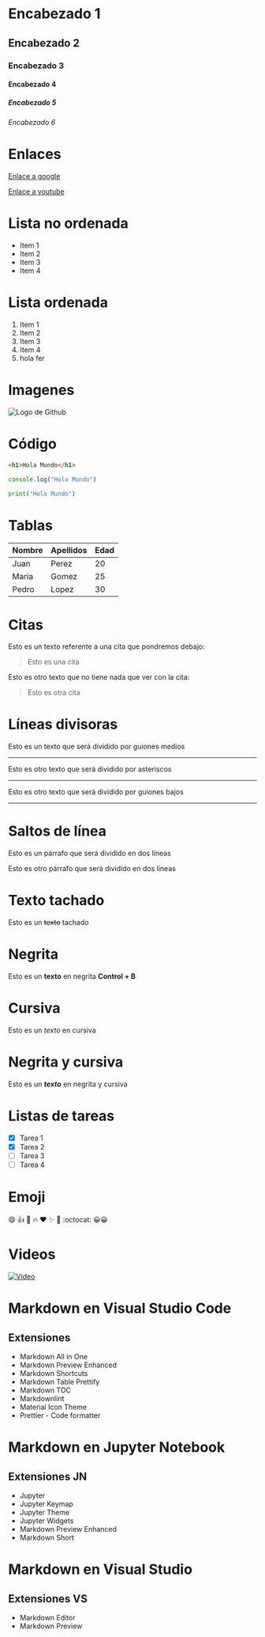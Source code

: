 <!-- EJEMPLOS tutorial de markdown -->

# Encabezado 1

## Encabezado 2

### Encabezado 3

#### Encabezado 4

##### Encabezado 5

###### Encabezado 6

# Enlaces

[Enlace a google](https://www.google.com)
<!-- enlace a youtube -->
[Enlace a youtube](https://www.youtube.com)

# Lista no ordenada

- Item 1
- Item 2
- Item 3
- Item 4

# Lista ordenada

1. Item 1
2. Item 2
3. Item 3
4. Item 4
5. hola fer

# Imagenes

![Logo de Github](https://github.githubassets.com/images/modules/logos_page/GitHub-Mark.png)

# Código

```html
<h1>Hola Mundo</h1>
```

```javascript
console.log("Hola Mundo")
```

```python
print("Hola Mundo")
```

# Tablas

| Nombre | Apellidos | Edad |
| ------ | --------- | ---- |
| Juan | Perez | 20 |
| Maria | Gomez | 25 |
| Pedro | Lopez | 30 |

# Citas

Esto es un texto referente a una cita que pondremos debajo:

> Esto es una cita

Esto es otro texto que no tiene nada que ver con la cita:

> Esto es otra cita

# Líneas divisoras

Esto es un texto que será dividido por guiones medios

---

Esto es otro texto que será dividido por asteriscos

***

Esto es otro texto que será dividido por guiones bajos

___

# Saltos de línea

Esto es un párrafo que será dividido en dos líneas

Esto es otro párrafo que será dividido en dos líneas

# Texto tachado

Esto es un ~~texto~~ tachado

# Negrita

Esto es un **texto** en negrita  **Control + B**

# Cursiva

Esto es un *texto* en cursiva

# Negrita y cursiva

Esto es un ***texto*** en negrita y cursiva

# Listas de tareas

- [x] Tarea 1
- [x] Tarea 2
- [ ] Tarea 3
- [ ] Tarea 4

# Emoji

:smile: :+1: :100: :fire: :heart: :sparkles: :tada: :octocat:
😀😀

# Videos

[![Video](https://latinosradio.cl/wp-content/uploads/2022/07/standly-marisola-e1658502492953.jpg)](https://www.youtube.com/watch?v=BVQatzChOqo&list=RD0xz5wdKFjM4&index=3)

# Markdown en Visual Studio Code

## Extensiones

- Markdown All in One
- Markdown Preview Enhanced
- Markdown Shortcuts
- Markdown Table Prettify
- Markdown TOC
- Markdownlint
- Material Icon Theme
- Prettier - Code formatter

# Markdown en Jupyter Notebook

## Extensiones JN

- Jupyter
- Jupyter Keymap
- Jupyter Theme
- Jupyter Widgets
- Markdown Preview Enhanced
- Markdown Short

# Markdown en Visual Studio

## Extensiones VS

- Markdown Editor
- Markdown Preview

